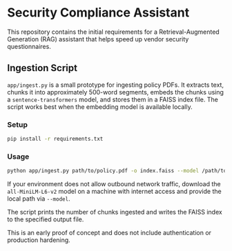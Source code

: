 # Security Compliance Assistant

This repository contains the initial requirements for a Retrieval-Augmented Generation (RAG) assistant that helps speed up vendor security questionnaires.

## Ingestion Script

`app/ingest.py` is a small prototype for ingesting policy PDFs. It extracts text,
chunks it into approximately 500-word segments, embeds the chunks using a
`sentence-transformers` model, and stores them in a FAISS index file. The script
works best when the embedding model is available locally.

### Setup

```bash
pip install -r requirements.txt
```

### Usage

```bash
python app/ingest.py path/to/policy.pdf -o index.faiss --model /path/to/model
```

If your environment does not allow outbound network traffic, download the
`all-MiniLM-L6-v2` model on a machine with internet access and provide the local
path via `--model`.

The script prints the number of chunks ingested and writes the FAISS index to the specified output file.

This is an early proof of concept and does not include authentication or production hardening.
